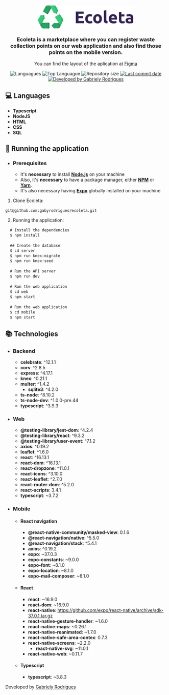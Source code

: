 <h3 align="center" >
	<img alt="Logo" title="#logo" width="300px" src="web/src/assets/logo.svg/">
    	<br><br>
  	Ecoleta is a marketplace where you can register waste collection points on our web application and also find those points on the mobile version.
</h3>
<p align="center">
	You can find the layout of the aplication at <a href="https://www.figma.com/file/1SxgOMojOB2zYT0Mdk28lB" target="_blank">Figma</a>
</p>

<p align="center">
  <img alt="Languagues" src="https://img.shields.io/github/languages/count/gabyrodrigues/ecoleta">
  <img alt="Top Languague" src="https://img.shields.io/github/languages/top/gabyrodrigues/ecoleta">
  <img alt="Repository size" src="https://img.shields.io/github/repo-size/gabyrodrigues/ecoleta">
  <a href="https://github.com/gabyrodrigues/ecoleta/commits/master">
    <img alt="Last commit date" src="https://img.shields.io/github/last-commit/gabyrodrigues/ecoleta">
  </a>
  <a href="https://github.com/gabyrodrigues" target="_blank">
    <img alt="Developed by Gabriely Rodrigues" src="https://img.shields.io/badge/developed%20by-Gabriely_Rodrigues-informational">
  </a>
</p>

## :computer: Languages

- **Typescript**
- **NodeJS**
- **HTML**
- **CSS**
- **SQL**

## :rocket: Running the application

- ### **Prerequisites**

  - It's **necessary** to install **[Node.js](https://nodejs.org/en/)** on your machine
  - Also, it's **necessary** to have a package manager, either **[NPM](https://www.npmjs.com/)** or **[Yarn](https://yarnpkg.com/)**.
  - It's also necessary having **[Expo](https://expo.io/)** globally installed on your machine

1. Clone Ecoleta:

```
git@github.com:gabyrodrigues/ecoleta.git
```

2. Running the application:

```
  # Install the dependencies
  $ npm install

  ## Create the database
  $ cd server
  $ npm run knex:migrate
  $ npm run knex:seed
 
  # Run the API server
  $ npm run dev

  # Run the web application
  $ cd web
  $ npm start

  # Run the web application
  $ cd mobile
  $ npm start
```

## :books: Technologies
- ### Backend 
	* **celebrate**:  ^12.1.1
	* **cors**:  ^2.8.5
	* **express**:  ^4.17.1
	* **knex**:  ^0.21.1
  * **multer**:  ^1.4.2
	* **sqlite3**:  ^4.2.0
  * **ts-node**:  ^8.10.2
  * **ts-node-dev**:  ^1.0.0-pre.44
  * **typescript**:  ^3.9.3


- ### Web
	* **@testing-library/jest-dom**:  ^4.2.4
	* **@testing-library/react**:  ^9.3.2
	* **@testing-library/user-event**:  ^7.1.2
	* **axios**:  ^0.19.2
  	* **leaflet**:  ^1.6.0
	* **react**:  ^16.13.1
	* **react-dom**:  ^16.13.1
  	* **react-dropzone**:  ^11.0.1
	* **react-icons**:  ^3.10.0
 	* **react-leaflet**:  ^2.7.0
	* **react-router-dom**:  ^5.2.0
	* **react-scripts**:  3.4.1
  	* **typescript**:  ~3.7.2

- ### Mobile
	- #### React navigation
		* **@react-native-community/masked-view**: 0.1.6
		* **@react-navigation/native**:  ^5.5.0
		* **@react-navigation/stack**:  ^5.4.1
		* **axios**: ^0.19.2
		* **expo**:  ~37.0.3
		* **expo-constants**:  ~9.0.0
  		* **expo-font**:  ~8.1.0
  		* **expo-location**:  ~8.1.0
		* **expo-mail-composer**:  ~8.1.0
	- #### React
		* **react**:  ~16.9.0
		* **react-dom**:  ~16.9.0
		* **react-native**:  https://github.com/expo/react-native/archive/sdk-37.0.1.tar.gz
		* **react-native-gesture-handler**:  ~1.6.0
		* **react-native-maps**:  ~0.26.1
		* **react-native-reanimated**:  ~1.7.0
		* **react-native-safe-area-contex**:  0.7.3
		* **react-native-screens**: ~2.2.0
    		* **react-native-svg**:  ~11.0.1
		* **react-native-web**:  ~0.11.7
	- #### Typescript  
		* **typescript**:  ~3.8.3


Developed by [Gabriely Rodrigues](https://github.com/gaby-rodrigues)
